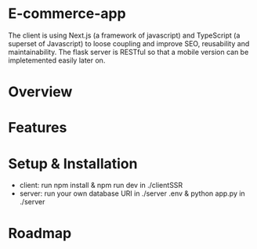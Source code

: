# E-commerce-app

The client is using Next.js (a framework of javascript) and TypeScript (a superset of Javascript) to loose coupling and improve SEO, reusability and maintainability. The flask server is RESTful so that a mobile version can be impletemented easily later on.

# Overview


# Features


# Setup & Installation
 - client: run npm install & npm run dev in ./clientSSR
 - server: run your own database URI in ./server .env & python app.py in ./server
# Roadmap
